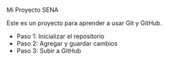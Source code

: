  Mi Proyecto SENA

Este es un proyecto para aprender a usar Git y GitHub.

* Paso 1: Inicializar el repositorio
* Paso 2: Agregar y guardar cambios
* Paso 3: Subir a GitHub
